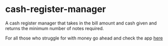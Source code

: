 # cash-register-manager
A cash register manager that takes in the bill amount and cash given and returns the minimum number of notes required.

For all those who struggle for with money go ahead and check the app [here](https://github.com/sv-coder-engg/cash-register-manager)
